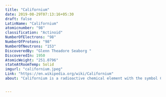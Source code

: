 ```yaml
---
title: "Californium"
date: 2019-08-29T07:13:16+05:30
draft: false
LatinName: "Californium"
atomicnumber: "98"
classification: "Actinoid"
NumberOfElectrons: "98"
NumberOfProtons: "98"
NumberOfNeutrons: "153" 
DiscoveredBy: "Glenn Theadore Seaborg " 
DiscoveredIn: 1950
AtomicWeight: "251.0796"
stateAtRoomTemp: Solid
imgurl: "californium.jpeg"
Link: "https://en.wikipedia.org/wiki/Californium"
about: "Californium is a radioactive chemical element with the symbol Cf and atomic number 98. The element was first synthesized in 1950 at the Lawrence Berkeley National Laboratory (then the University of California Radiation Laboratory), by bombarding curium with alpha particles (helium-4 ions). It is an actinide element, the sixth transuranium element to be synthesized, and has the second-highest atomic mass of all the elements that have been produced in amounts large enough to see with the unaided eye (after einsteinium). The element was named after the university and the state of California."


---
```


